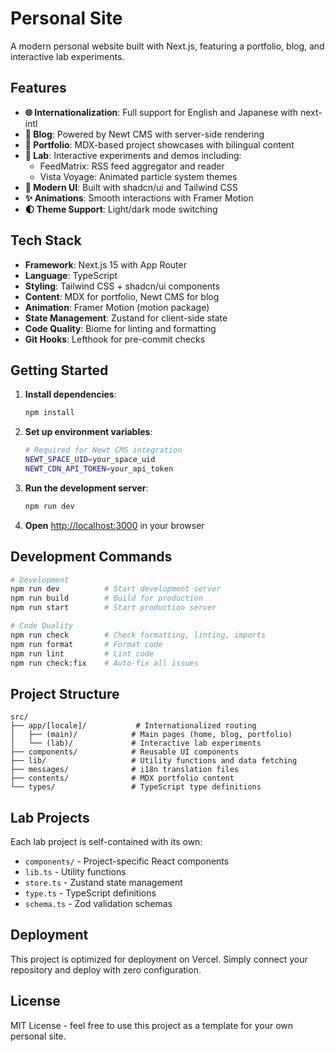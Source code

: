 # Personal Site

A modern personal website built with Next.js, featuring a portfolio, blog, and interactive lab experiments.

## Features

- **🌐 Internationalization**: Full support for English and Japanese with next-intl
- **📝 Blog**: Powered by Newt CMS with server-side rendering
- **💼 Portfolio**: MDX-based project showcases with bilingual content
- **🧪 Lab**: Interactive experiments and demos including:
  - FeedMatrix: RSS feed aggregator and reader
  - Vista Voyage: Animated particle system themes
- **🎨 Modern UI**: Built with shadcn/ui and Tailwind CSS
- **✨ Animations**: Smooth interactions with Framer Motion
- **🌓 Theme Support**: Light/dark mode switching

## Tech Stack

- **Framework**: Next.js 15 with App Router
- **Language**: TypeScript
- **Styling**: Tailwind CSS + shadcn/ui components
- **Content**: MDX for portfolio, Newt CMS for blog
- **Animation**: Framer Motion (motion package)
- **State Management**: Zustand for client-side state
- **Code Quality**: Biome for linting and formatting
- **Git Hooks**: Lefthook for pre-commit checks

## Getting Started

1. **Install dependencies**:
   ```bash
   npm install
   ```

2. **Set up environment variables**:
   ```bash
   # Required for Newt CMS integration
   NEWT_SPACE_UID=your_space_uid
   NEWT_CDN_API_TOKEN=your_api_token
   ```

3. **Run the development server**:
   ```bash
   npm run dev
   ```

4. **Open** [http://localhost:3000](http://localhost:3000) in your browser

## Development Commands

```bash
# Development
npm run dev          # Start development server
npm run build        # Build for production
npm run start        # Start production server

# Code Quality
npm run check        # Check formatting, linting, imports
npm run format       # Format code
npm run lint         # Lint code
npm run check:fix    # Auto-fix all issues
```

## Project Structure

```
src/
├── app/[locale]/           # Internationalized routing
│   ├── (main)/            # Main pages (home, blog, portfolio)
│   └── (lab)/             # Interactive lab experiments
├── components/            # Reusable UI components
├── lib/                   # Utility functions and data fetching
├── messages/              # i18n translation files
├── contents/              # MDX portfolio content
└── types/                 # TypeScript type definitions
```

## Lab Projects

Each lab project is self-contained with its own:
- `components/` - Project-specific React components
- `lib.ts` - Utility functions
- `store.ts` - Zustand state management
- `type.ts` - TypeScript definitions
- `schema.ts` - Zod validation schemas

## Deployment

This project is optimized for deployment on Vercel. Simply connect your repository and deploy with zero configuration.

## License

MIT License - feel free to use this project as a template for your own personal site.